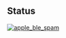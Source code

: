 ## Status

[![apple_ble_spam](https://catalog.flipperzero.one/application/apple_ble_spam/widget)](https://catalog.flipperzero.one/application/apple_ble_spam/page)
